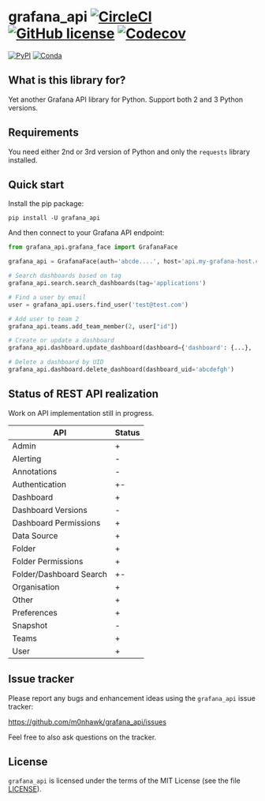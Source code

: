 # grafana_api [![CircleCI](https://img.shields.io/circleci/project/github/m0nhawk/grafana_api.svg?style=flat-square&logo=circleci)](https://circleci.com/gh/m0nhawk/workflows/grafana_api/tree/master) [![GitHub license](https://img.shields.io/github/license/m0nhawk/grafana_api.svg?style=flat-square)](https://github.com/m0nhawk/grafana_api/blob/master/LICENSE)  [![Codecov](https://img.shields.io/codecov/c/gh/m0nhawk/grafana_api.svg?style=flat-square)](https://codecov.io/gh/m0nhawk/grafana_api/)

[![PyPI](https://img.shields.io/pypi/v/grafana_api.svg?style=flat-square)](https://pypi.org/project/grafana-api/) [![Conda](https://img.shields.io/conda/v/m0nhawk/grafana_api.svg?style=flat-square)](https://anaconda.org/m0nhawk/grafana_api)

## What is this library for?

Yet another Grafana API library for Python. Support both 2 and 3 Python versions.

## Requirements

You need either 2nd or 3rd version of Python and only the `requests` library installed.

## Quick start

Install the pip package:

```
pip install -U grafana_api
```

And then connect to your Grafana API endpoint:

```python
from grafana_api.grafana_face import GrafanaFace

grafana_api = GrafanaFace(auth='abcde....', host='api.my-grafana-host.com')

# Search dashboards based on tag
grafana_api.search.search_dashboards(tag='applications')

# Find a user by email
user = grafana_api.users.find_user('test@test.com')

# Add user to team 2
grafana_api.teams.add_team_member(2, user["id"])

# Create or update a dashboard
grafana_api.dashboard.update_dashboard(dashboard={'dashboard': {...}, 'folderId': 0, 'overwrite': True})

# Delete a dashboard by UID
grafana_api.dashboard.delete_dashboard(dashboard_uid='abcdefgh')
```

## Status of REST API realization

Work on API implementation still in progress.

| API | Status |
|---|---|
| Admin | + |
| Alerting | - |
| Annotations | - |
| Authentication | +- |
| Dashboard | + |
| Dashboard Versions | - |
| Dashboard Permissions | + |
| Data Source | + |
| Folder | + |
| Folder Permissions | + |
| Folder/Dashboard Search | +- |
| Organisation | + |
| Other | + |
| Preferences | + |
| Snapshot | - |
| Teams | + |
| User | + |

## Issue tracker

Please report any bugs and enhancement ideas using the `grafana_api` issue tracker:

  https://github.com/m0nhawk/grafana_api/issues

Feel free to also ask questions on the tracker.

## License

`grafana_api` is licensed under the terms of the MIT License (see the file
[LICENSE](LICENSE)).
